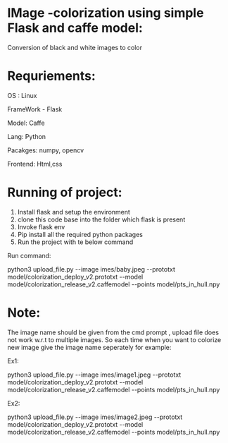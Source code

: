 # IMage -colorization using simple Flask and caffe model:
Conversion of black and white images to color

Requriements:
==============
OS : Linux 

FrameWork - Flask

Model: Caffe

Lang: Python 

Pacakges: numpy, opencv

Frontend: Html,css

Running of project:
===================

1. Install flask and setup the environment
2. clone this code base into the folder which flask is present
3. Invoke flask env
4. Pip install all the required python packages
5. Run the project with te below command

Run command:

python3 upload_file.py --image imes/baby.jpeg --prototxt model/colorization_deploy_v2.prototxt --model model/colorization_release_v2.caffemodel --points model/pts_in_hull.npy


Note:
====
The image name should be given from the cmd prompt , upload file does not work w.r.t to multiple images. So each time 
when you want to colorize new image give the  image name seperately for example:


Ex1: 

python3 upload_file.py --image imes/image1.jpeg --prototxt model/colorization_deploy_v2.prototxt --model model/colorization_release_v2.caffemodel --points model/pts_in_hull.npy



Ex2:

python3 upload_file.py --image imes/image2.jpeg --prototxt model/colorization_deploy_v2.prototxt --model model/colorization_release_v2.caffemodel --points model/pts_in_hull.npy









